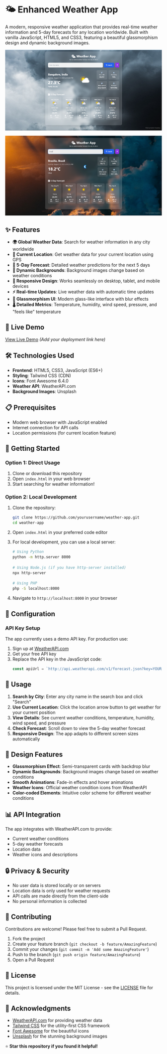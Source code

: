 # 🌤️ Enhanced Weather App

A modern, responsive weather application that provides real-time weather information and 5-day forecasts for any location worldwide. Built with vanilla JavaScript, HTML5, and CSS3, featuring a beautiful glassmorphism design and dynamic background images.

![Weather App Screenshot](Main%20Interface.png)

![Weather App Mobile View](Screenshot%202025-08-31%20122606.png)

## ✨ Features

- **🌍 Global Weather Data**: Search for weather information in any city worldwide
- **📍 Current Location**: Get weather data for your current location using GPS
- **📅 5-Day Forecast**: Detailed weather predictions for the next 5 days
- **🎨 Dynamic Backgrounds**: Background images change based on weather conditions
- **📱 Responsive Design**: Works seamlessly on desktop, tablet, and mobile devices
- **⚡ Real-time Updates**: Live weather data with automatic time updates
- **🎯 Glassmorphism UI**: Modern glass-like interface with blur effects
- **🌡️ Detailed Metrics**: Temperature, humidity, wind speed, pressure, and "feels like" temperature

## 🚀 Live Demo

[View Live Demo](https://mraasaryweatherapp.netlify.app/) *(Add your deployment link here)*

## 🛠️ Technologies Used

- **Frontend**: HTML5, CSS3, JavaScript (ES6+)
- **Styling**: Tailwind CSS (CDN)
- **Icons**: Font Awesome 6.4.0
- **Weather API**: WeatherAPI.com
- **Background Images**: Unsplash

## 📋 Prerequisites

- Modern web browser with JavaScript enabled
- Internet connection for API calls
- Location permissions (for current location feature)

## 🚀 Getting Started

### Option 1: Direct Usage

1. Clone or download this repository
2. Open `index.html` in your web browser
3. Start searching for weather information!

### Option 2: Local Development

1. Clone the repository:

   ```bash
   git clone https://github.com/yourusername/weather-app.git
   cd weather-app
   ```
2. Open `index.html` in your preferred code editor
3. For local development, you can use a local server:

   ```bash
   # Using Python
   python -m http.server 8000

   # Using Node.js (if you have http-server installed)
   npx http-server

   # Using PHP
   php -S localhost:8000
   ```
4. Navigate to `http://localhost:8000` in your browser

## 🔧 Configuration

### API Key Setup

The app currently uses a demo API key. For production use:

1. Sign up at [WeatherAPI.com](https://www.weatherapi.com/)
2. Get your free API key
3. Replace the API key in the JavaScript code:
   ```javascript
   const apiUrl = `http://api.weatherapi.com/v1/forecast.json?key=YOUR_API_KEY&q=${location}&days=5&aqi=no&alerts=no`;
   ```

## 📱 Usage

1. **Search by City**: Enter any city name in the search box and click "Search"
2. **Use Current Location**: Click the location arrow button to get weather for your current position
3. **View Details**: See current weather conditions, temperature, humidity, wind speed, and pressure
4. **Check Forecast**: Scroll down to view the 5-day weather forecast
5. **Responsive Design**: The app adapts to different screen sizes automatically

## 🎨 Design Features

- **Glassmorphism Effect**: Semi-transparent cards with backdrop blur
- **Dynamic Backgrounds**: Background images change based on weather conditions
- **Smooth Animations**: Fade-in effects and hover animations
- **Weather Icons**: Official weather condition icons from WeatherAPI
- **Color-coded Elements**: Intuitive color scheme for different weather conditions

## 📊 API Integration

The app integrates with WeatherAPI.com to provide:

- Current weather conditions
- 5-day weather forecasts
- Location data
- Weather icons and descriptions

## 🔒 Privacy & Security

- No user data is stored locally or on servers
- Location data is only used for weather requests
- API calls are made directly from the client-side
- No personal information is collected

## 🤝 Contributing

Contributions are welcome! Please feel free to submit a Pull Request.

1. Fork the project
2. Create your feature branch (`git checkout -b feature/AmazingFeature`)
3. Commit your changes (`git commit -m 'Add some AmazingFeature'`)
4. Push to the branch (`git push origin feature/AmazingFeature`)
5. Open a Pull Request

## 📝 License

This project is licensed under the MIT License - see the [LICENSE](LICENSE) file for details.



## 🙏 Acknowledgments

- [WeatherAPI.com](https://www.weatherapi.com/) for providing weather data
- [Tailwind CSS](https://tailwindcss.com/) for the utility-first CSS framework
- [Font Awesome](https://fontawesome.com/) for the beautiful icons
- [Unsplash](https://unsplash.com/) for the stunning background images

⭐ **Star this repository if you found it helpful!**





